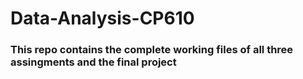 # Data-Analysis-CP610

### This repo contains the complete working files of all three assingments and the final project


